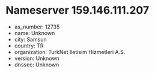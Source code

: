 # Nameserver 159.146.111.207

* as_number: 12735
* name: Unknown
* city: Samsun
* country: TR
* organization: TurkNet Iletisim Hizmetleri A.S.
* version: Unknown
* dnssec: Unknown
